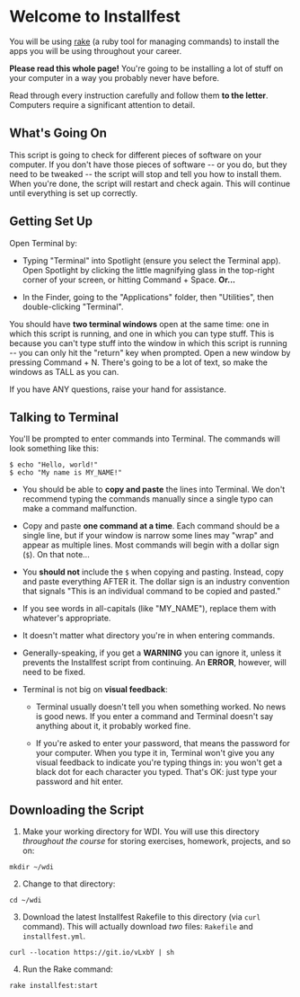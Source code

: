 # Welcome to Installfest

You will be using [rake](https://github.com/ruby/rake) (a ruby tool for managing commands) to install the apps you will be using throughout your career.

**Please read this whole page!** You're going to be installing a lot of stuff on your computer in a way you probably never have before.

Read through every instruction carefully and follow them **to the letter**.  Computers require a significant attention to detail.

## What's Going On

This script is going to check for different pieces of software on your computer. If you don't have those pieces of software -- or you do, but they need to be tweaked -- the script will stop and tell you how to install them. When you're done, the script will restart and check again. This will continue until everything is set up correctly.

## Getting Set Up

Open Terminal by:

- Typing "Terminal" into Spotlight (ensure you select the Terminal app). Open Spotlight by clicking the little magnifying glass in the top-right corner of your screen, or hitting Command + Space. **Or...**

- In the Finder, going to the "Applications" folder, then "Utilities", then double-clicking "Terminal".

You should have **two terminal windows** open at the same time: one in which this script is running, and one in which you can type stuff. This is because you can't type stuff into the window in which this script is running -- you can only hit the "return" key when prompted. Open a new window by pressing Command + N. There's going to be a lot of text, so make the windows as TALL as you can.

If you have ANY questions, raise your hand for assistance.

## Talking to Terminal

You'll be prompted to enter commands into Terminal. The commands will look something like this:

```
$ echo "Hello, world!"
$ echo "My name is MY_NAME!"
```

- You should be able to **copy and paste** the lines into Terminal. We don't recommend typing the commands manually since a single typo can make a command malfunction.

- Copy and paste **one command at a time**. Each command should be a single line, but if your window is narrow some lines may "wrap" and appear as multiple lines. Most commands will begin with a dollar sign (`$`). On that note...

- You **should not** include the `$` when copying and pasting. Instead, copy and paste everything AFTER it. The dollar sign is an industry convention that signals "This is an individual command to be copied and pasted."

- If you see words in all-capitals (like "MY_NAME"), replace them with whatever's appropriate.

- It doesn't matter what directory you're in when entering commands.

- Generally-speaking, if you get a **WARNING** you can ignore it, unless it prevents the Installfest script from continuing. An **ERROR**, however, will need to be fixed.

- Terminal is not big on **visual feedback**:

  - Terminal usually doesn't tell you when something worked. No news is good news. If you enter a command and Terminal doesn't say anything about it, it probably worked fine.

  - If you're asked to enter your password, that means the password for your computer. When you type it in, Terminal won't give you any visual feedback to indicate you're typing things in: you won't get a black dot for each character you typed. That's OK: just type your password and hit enter.

## Downloading the Script

1. Make your working directory for WDI.  You will use this directory *throughout the course* for storing exercises, homework, projects, and so on:

  ```
  mkdir ~/wdi
  ```

2. Change to that directory:

  ```
  cd ~/wdi
  ```

3. Download the latest Installfest Rakefile to this directory (via `curl` command). This will actually download *two* files: `Rakefile` and `installfest.yml`.

  ```
  curl --location https://git.io/vLxbY | sh
  ```

4. Run the Rake command:

  ```
  rake installfest:start
  ```
